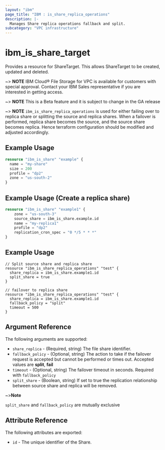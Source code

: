 ```yaml
---
layout: "ibm"
page_title: "IBM : is_share_replica_operations"
description: |-
  Manages Share replica operations fallback and split.
subcategory: "VPC infrastructure"
---
```


# ibm\_is_share_target

Provides a resource for ShareTarget. This allows ShareTarget to be created, updated and deleted.

~> **NOTE**
IBM Cloud® File Storage for VPC is available for customers with special approval. Contact your IBM Sales representative if you are interested in getting access.

~> **NOTE**
This is a Beta feature and it is subject to change in the GA release 

~> **NOTE**
`ibm_is_share_replica_operations` is used for either failing over to replica share or splitting the source and replica shares. 
When a failover is performed, replica share becomes the source, and the source share becomes replica. Hence terraform configuration should be modified and adjusted accordingly.


## Example Usage

```terraform
resource "ibm_is_share" "example" {
  name = "my-share"
  size = 200
  profile = "dp2"
  zone = "us-south-2"
}
```
## Example Usage (Create a replica share)

```terraform
resource "ibm_is_share" "example1" {
    zone = "us-south-3"
    source_share = ibm_is_share.example.id
    name = "my-replica1"
    profile = "dp2"
    replication_cron_spec = "0 */5 * * *"
}
```

## Example Usage

```hcl
// Split source share and replica share
resource "ibm_is_share_replica_operations" "test" {
  share_replica = ibm_is_share.example1.id
  split_share = true
}
```


```hcl
// failover to replica share
resource "ibm_is_share_replica_operations" "test" {
  share_replica = ibm_is_share.example1.id
  fallback_policy = "split"
  timeout = 500
}
```

## Argument Reference

The following arguments are supported:

- `share_replica` - (Required, string) The file share identifier.
- `fallback_policy` - (Optional, string) The action to take if the failover request is accepted but cannot be performed or times out. Accepted values are **split**, **fail**
- `timeout` - (Optional, string) The failover timeout in seconds. Required with `fallback_policy`
- `split_share` - (Boolean, string) If set to true the replication relationship between source share and replica will be removed.

~>**Note**

`split_share` and `fallback_policy` are mutually exclusive

## Attribute Reference

The following attributes are exported:

- `id` - The unique identifier of the Share.
